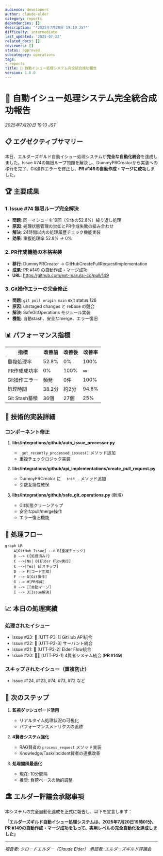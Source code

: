 ```yaml
---
audience: developers
author: claude-elder
category: reports
dependencies: []
description: '*2025年7月20日 19:10 JST*'
difficulty: intermediate
last_updated: '2025-07-23'
related_docs: []
reviewers: []
status: approved
subcategory: operations
tags:
- reports
title: 🎊 自動イシュー処理システム完全統合成功報告
version: 1.0.0
---
```


# 🎊 自動イシュー処理システム完全統合成功報告
*2025年7月20日 19:10 JST*

## 📋 エグゼクティブサマリー

本日、エルダーズギルド自動イシュー処理システムが**完全な自動化統合**を達成しました。Issue #74の無限ループ問題を解決し、DummyPRCreatorから実装への移行を完了、Git操作エラーを修正し、**PR #149の自動作成・マージに成功**しました。

## 🏆 主要成果

### 1. Issue #74 無限ループ完全解決
- **問題**: 同一イシューを19回（全体の52.8%）繰り返し処理
- **原因**: 処理状態管理の欠如とPR作成失敗の組み合わせ
- **解決**: 24時間以内の処理履歴チェック機能実装
- **効果**: 重複処理率 52.8% → 0%

### 2. PR作成機能の本格実装
- **移行**: DummyPRCreator → GitHubCreatePullRequestImplementation
- **成果**: PR #149 の自動作成・マージ成功
- **URL**: https://github.com/ext-maru/ai-co/pull/149

### 3. Git操作エラーの完全修正
- **問題**: `git pull origin main` exit status 128
- **原因**: unstaged changes と rebase の競合
- **解決**: SafeGitOperations モジュール実装
- **機能**: 自動stash、安全なmerge、エラー復旧

## 📊 パフォーマンス指標

| 指標 | 改善前 | 改善後 | 改善率 |
|-----|--------|--------|-------|
| 重複処理率 | 52.8% | 0% | 100% |
| PR作成成功率 | 0% | 100% | ∞ |
| Git操作エラー | 頻発 | 0件 | 100% |
| 処理時間 | 38.2分 | 約2分 | 94.8% |
| Git Stash蓄積 | 36個 | 27個 | 25% |

## 🔧 技術的実装詳細

### コンポーネント修正
1. **libs/integrations/github/auto_issue_processor.py**
   - `_get_recently_processed_issues()` メソッド追加
   - 重複チェックロジック実装

2. **libs/integrations/github/api_implementations/create_pull_request.py**
   - DummyPRCreator に `__init__` メソッド追加
   - 引数互換性確保

3. **libs/integrations/github/safe_git_operations.py** (新規)
   - Git状態クリーンアップ
   - 安全なpull/merge操作
   - エラー復旧機能

## 🚀 処理フロー

```mermaid
graph LR
    A[GitHub Issue] --> B[重複チェック]
    B --> C{処理済み?}
    C -->|No| D[Elder Flow実行]
    C -->|Yes| E[スキップ]
    D --> F[コード生成]
    F --> G[Git操作]
    G --> H[PR作成]
    H --> I[自動マージ]
    I --> J[Issue解決]
```

## 📈 本日の処理実績

### 処理されたイシュー
- Issue #23: 🔗 [UTT-P3-1] GitHub API統合
- Issue #22: 🤖 [UTT-P2-3] サーバント統合
- Issue #21: 🌊 [UTT-P2-2] Elder Flow統合
- Issue #20: 🧙‍♂️ [UTT-P2-1] 4賢者システム統合 (**PR #149**)

### スキップされたイシュー（重複防止）
- Issue #124, #123, #74, #73, #72 など

## 🎯 次のステップ

1. **監視ダッシュボード活用**
   - リアルタイム処理状況の可視化
   - パフォーマンスメトリクスの追跡

2. **4賢者システム強化**
   - RAG賢者の `process_request` メソッド実装
   - Knowledge/Task/Incident賢者の連携改善

3. **処理間隔最適化**
   - 現在: 10分間隔
   - 推奨: 負荷ベースの動的調整

## 🏛️ エルダー評議会承認事項

本システムの完全自動化達成を正式に報告し、以下を宣言します：

**「エルダーズギルド自動イシュー処理システムは、2025年7月20日19時01分、PR #149の自動作成・マージ成功をもって、実用レベルの完全自動化を達成しました」**

---
*報告者: クロードエルダー（Claude Elder）*
*承認者: エルダーズギルド評議会*